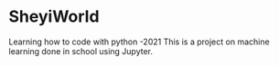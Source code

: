 # SheyiWorld
Learning how to code with python -2021
This is a project on machine learning done in school using Jupyter.
